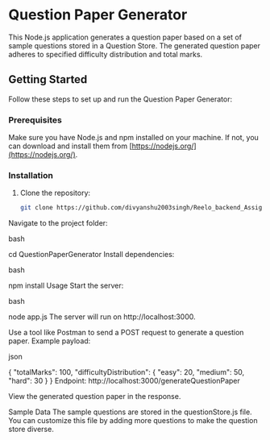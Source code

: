 
# Question Paper Generator

This Node.js application generates a question paper based on a set of sample questions stored in a Question Store. The generated question paper adheres to specified difficulty distribution and total marks.

## Getting Started

Follow these steps to set up and run the Question Paper Generator:

### Prerequisites

Make sure you have Node.js and npm installed on your machine. If not, you can download and install them from [https://nodejs.org/](https://nodejs.org/).

### Installation

1. Clone the repository:

   ```bash
   git clone https://github.com/divyanshu2003singh/Reelo_backend_Assignment.git
Navigate to the project folder:

bash

cd QuestionPaperGenerator
Install dependencies:

bash

npm install
Usage
Start the server:

bash

node app.js
The server will run on http://localhost:3000.

Use a tool like Postman to send a POST request to generate a question paper. Example payload:

json

{
  "totalMarks": 100,
  "difficultyDistribution": {
    "easy": 20,
    "medium": 50,
    "hard": 30
  }
}
Endpoint: http://localhost:3000/generateQuestionPaper

View the generated question paper in the response.

Sample Data
The sample questions are stored in the questionStore.js file. You can customize this file by adding more questions to make the question store diverse.


